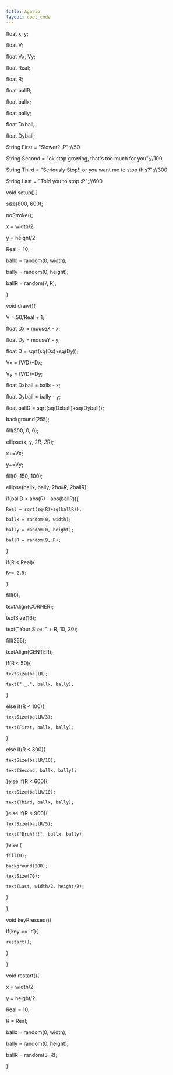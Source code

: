 ```yaml
---
title: Agario
layout: cool_code
---
```



float x, y;

float V;

float Vx, Vy;

float Real;

float R;

float ballR;

float ballx;

float bally;

float Dxball;

float Dyball;

String First = "Slower? :P";//50

String Second = "ok stop growing, that's too much for you";//100

String Third = "Seriously Stop!! or you want me to stop this?";//300

String Last = "Told you to stop :P";//600

 

void setup(){

  size(800, 600);

  noStroke();

  x = width/2;

  y = height/2;

  Real = 10;

  ballx = random(0, width);

  bally = random(0, height);

  ballR = random(7, R);

}

void draw(){

  V = 50/Real + 1;

  float Dx = mouseX - x;

  float Dy = mouseY - y;

  float D = sqrt(sq(Dx)+sq(Dy));

  Vx = (V/D)*Dx;

  Vy = (V/D)*Dy;

  float Dxball = ballx - x;

  float Dyball = bally - y;

  float ballD = sqrt(sq(Dxball)+sq(Dyball));

  background(255);

  fill(200, 0, 0);

  ellipse(x, y, 2*R, 2*R);

  x+=Vx;

  y+=Vy;

  fill(0, 150, 100);

  ellipse(ballx, bally, 2*ballR, 2*ballR);

  if(ballD < abs(R) - abs(ballR)){

    Real = sqrt(sq(R)+sq(ballR));

    ballx = random(0, width);

    bally = random(0, height);

    ballR = random(9, R);

  }

  if(R < Real){

    R+= 2.5;

  }

  fill(0);

  textAlign(CORNER);

  textSize(16);

  text("Your Size: " + R, 10, 20);

  fill(255);

  textAlign(CENTER);

  if(R < 50){

    textSize(ballR);

    text("._.", ballx, bally);

  }

  else if(R < 100){

    textSize(ballR/3);

    text(First, ballx, bally);

  }

  else if(R < 300){

    textSize(ballR/10);

    text(Second, ballx, bally);

  }else if(R < 600){

    textSize(ballR/10);

    text(Third, ballx, bally);

  }else if(R < 900){

    textSize(ballR/5);

    text("Bruh!!!", ballx, bally);

  }else {

    fill(0);

    background(200);

    textSize(70);

    text(Last, width/2, height/2);

  }

}

void keyPressed(){

  if(key == 'r'){

    restart();

  }

}

void restart(){

  x = width/2;

  y = height/2;

  Real = 10;

  R = Real;

  ballx = random(0, width);

  bally = random(0, height);

  ballR = random(3, R);

}



